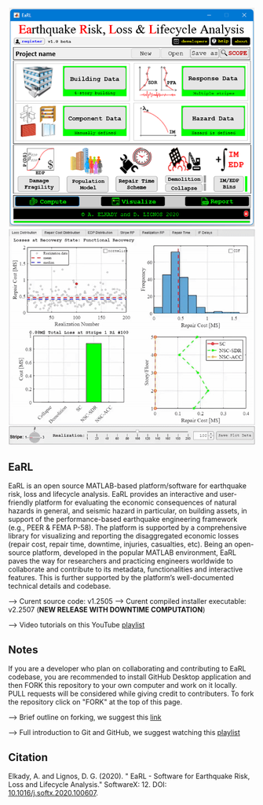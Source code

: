 <p align="center">
  <img width="500" src="misc\Screenshot.png" alt="EaRL Main Console">
  <img width="800" src="misc\EaRLvisulization-gif.gif" alt="EaRL Visualization">
</p>

## EaRL
EaRL is an open source MATLAB-based platform/software for earthquake risk, loss and lifecycle analysis. EaRL provides an interactive and user-friendly platform for evaluating the economic consequences of natural hazards in general, and seismic hazard in particular, on building assets, in support of the performance-based earthquake engineering framework (e.g., PEER & FEMA P-58). The platform is supported by a comprehensive library for visualizing and reporting the disaggregated economic losses (repair cost, repair time, downtime, injuries, casualties, etc). Being an open-source platform, developed in the popular MATLAB environment, EaRL paves the way for researchers and practicing engineers worldwide to collaborate and contribute to its metadata, functionalities and interactive features. This is further supported by the platform’s well-documented technical details and codebase.

--> Curent source code:                   v1.2505
--> Curent compiled installer executable: v2.2507 (**NEW RELEASE WITH DOWNTIME COMPUTATION**)

--> Video tutorials on this YouTube [playlist](https://www.youtube.com/playlist?list=PLz_XdUL-6Y_nbmyXU7Pcdg_XDwvwgGXjF)

## Notes
If you are a developer who plan on collaborating and contributing to EaRL codebase, you are recommended to install GitHub Desktop application and then FORK this repository to your own computer and work on it locally. PULL requests will be considered while giving credit to contributers. To fork the repository click on "FORK" at the top of this page.

--> Brief outline on forking, we suggest this [link](https://www.atlassian.com/git/tutorials/comparing-workflows/forking-workflow)

--> Full introduction to Git and GitHub, we suggest watching this [playlist](https://www.youtube.com/playlist?list=PLRqwX-V7Uu6ZF9C0YMKuns9sLDzK6zoiV)

## Citation
Elkady, A. and Lignos, D. G. (2020). " EaRL - Software for Earthquake Risk, Loss and Lifecycle Analysis." SoftwareX: 12. DOI: [10.1016/j.softx.2020.100607](https://www.sciencedirect.com/science/article/pii/S2352711020303204).

